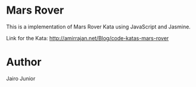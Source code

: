 # Mars Rover

This is a implementation of Mars Rover Kata using JavaScript and Jasmine.

Link for the Kata: http://amirrajan.net/Blog/code-katas-mars-rover

# Author

Jairo Junior
